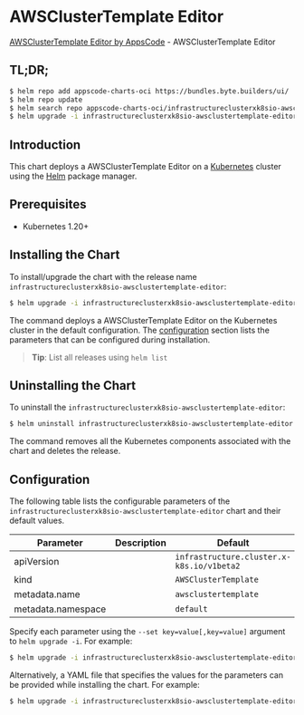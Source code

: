 # AWSClusterTemplate Editor

[AWSClusterTemplate Editor by AppsCode](https://byte.builders) - AWSClusterTemplate Editor

## TL;DR;

```bash
$ helm repo add appscode-charts-oci https://bundles.byte.builders/ui/
$ helm repo update
$ helm search repo appscode-charts-oci/infrastructureclusterxk8sio-awsclustertemplate-editor --version=v0.5.0
$ helm upgrade -i infrastructureclusterxk8sio-awsclustertemplate-editor appscode-charts-oci/infrastructureclusterxk8sio-awsclustertemplate-editor -n default --create-namespace --version=v0.5.0
```

## Introduction

This chart deploys a AWSClusterTemplate Editor on a [Kubernetes](http://kubernetes.io) cluster using the [Helm](https://helm.sh) package manager.

## Prerequisites

- Kubernetes 1.20+

## Installing the Chart

To install/upgrade the chart with the release name `infrastructureclusterxk8sio-awsclustertemplate-editor`:

```bash
$ helm upgrade -i infrastructureclusterxk8sio-awsclustertemplate-editor appscode-charts-oci/infrastructureclusterxk8sio-awsclustertemplate-editor -n default --create-namespace --version=v0.5.0
```

The command deploys a AWSClusterTemplate Editor on the Kubernetes cluster in the default configuration. The [configuration](#configuration) section lists the parameters that can be configured during installation.

> **Tip**: List all releases using `helm list`

## Uninstalling the Chart

To uninstall the `infrastructureclusterxk8sio-awsclustertemplate-editor`:

```bash
$ helm uninstall infrastructureclusterxk8sio-awsclustertemplate-editor -n default
```

The command removes all the Kubernetes components associated with the chart and deletes the release.

## Configuration

The following table lists the configurable parameters of the `infrastructureclusterxk8sio-awsclustertemplate-editor` chart and their default values.

|     Parameter      | Description |                       Default                        |
|--------------------|-------------|------------------------------------------------------|
| apiVersion         |             | <code>infrastructure.cluster.x-k8s.io/v1beta2</code> |
| kind               |             | <code>AWSClusterTemplate</code>                      |
| metadata.name      |             | <code>awsclustertemplate</code>                      |
| metadata.namespace |             | <code>default</code>                                 |


Specify each parameter using the `--set key=value[,key=value]` argument to `helm upgrade -i`. For example:

```bash
$ helm upgrade -i infrastructureclusterxk8sio-awsclustertemplate-editor appscode-charts-oci/infrastructureclusterxk8sio-awsclustertemplate-editor -n default --create-namespace --version=v0.5.0 --set apiVersion=infrastructure.cluster.x-k8s.io/v1beta2
```

Alternatively, a YAML file that specifies the values for the parameters can be provided while
installing the chart. For example:

```bash
$ helm upgrade -i infrastructureclusterxk8sio-awsclustertemplate-editor appscode-charts-oci/infrastructureclusterxk8sio-awsclustertemplate-editor -n default --create-namespace --version=v0.5.0 --values values.yaml
```
